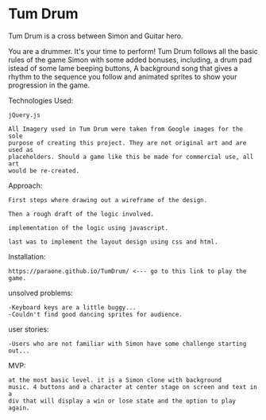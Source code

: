# Tum Drum

Tum Drum is a cross between Simon and Guitar hero.

You are a drummer. It's your time to perform! Tum Drum follows all the 
basic rules of the game Simon with some added bonuses, including, a drum pad
istead of some lame beeping buttons, A background song that gives a rhythm 
to the sequence you follow and animated sprites to show your progression in the game.

Technologies Used:

	jQuery.js

	All Imagery used in Tum Drum were taken from Google images for the sole
	purpose of creating this project. They are not original art and are used as
	placeholders. Should a game like this be made for commercial use, all art
	would be re-created.

Approach:
	
	First steps where drawing out a wireframe of the design.

	Then a rough draft of the logic involved.

	implementation of the logic using javascript.

	last was to implement the layout design using css and html.

Installation:
	
	https://paraone.github.io/TumDrum/ <--- go to this link to play the game.

unsolved problems:
	
	-Keyboard keys are a little buggy...
	-Couldn't find good dancing sprites for audience.

user stories:
	
	-Users who are not familiar with Simon have some challenge starting out...

MVP:
	
	at the most basic level. it is a Simon clone with background 
	music. 4 buttons and a character at center stage on screen and text in a 
	div that will display a win or lose state and the option to play again.

